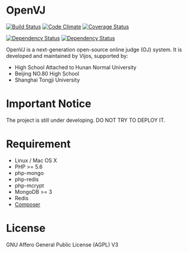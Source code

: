 OpenVJ
======

[![Build Status](https://travis-ci.org/vijos/openvj.svg?branch=master)](https://travis-ci.org/vijos/openvj)
[![Code Climate](https://codeclimate.com/github/vijos/openvj/badges/gpa.svg)](https://codeclimate.com/github/vijos/openvj)
[![Coverage Status](https://coveralls.io/repos/vijos/openvj/badge.svg?branch=master)](https://coveralls.io/r/vijos/openvj?branch=master)

[![Dependency Status](https://www.versioneye.com/user/projects/550a28074996eb36f7000020/badge.svg?style=flat)](https://www.versioneye.com/user/projects/550a28074996eb36f7000020)
[![Dependency Status](https://www.versioneye.com/user/projects/550a280f4996ebdd35000053/badge.svg?style=flat)](https://www.versioneye.com/user/projects/550a280f4996ebdd35000053)

OpenVJ is a next-generation open-source online judge (OJ) system. It is developed and maintained by Vijos, supported by:

* High School Attached to Hunan Normal University
* Beijing NO.80 High School
* Shanghai Tongji University

# Important Notice

The project is still under developing. DO NOT TRY TO DEPLOY IT.

# Requirement

- Linux / Mac OS X
- PHP >= 5.6
- php-mongo
- php-redis
- php-mcrypt
- MongoDB >= 3
- Redis
- [Composer](https://github.com/composer/composer)

# License

GNU Affero General Public License (AGPL) V3
